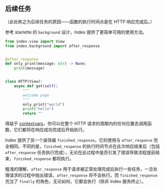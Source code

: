 ## 后续任务

（此处称之为后续任务的原因——函数的执行时间点是在 HTTP 响应完成后。）

参考 starlette 的 `background` 设计，Index 提供了更简单可用的使用方法。

```python
from index.view import View
from index.background import after_response


@after_response
def only_print(message: str) -> None:
    print(message)


class HTTP(View):
    async def get(self):
        """
        welcome page
        """
        only_print("world")
        print("hello")
        return ""
```

得益于 [contextvars](https://docs.python.org/zh-cn/3.7/library/contextvars.html)，你可以在整个 HTTP 请求的周期内的任何位置去调用函数，它们都将在响应成功完成后开始执行。

Index 提供了另一个装饰器 `finished_response`，它的使用与 `after_response` 完全相同。不同的是，`finished_response` 的执行时间节点在此次响应结束后（包括 `after_response` 任务执行完成），无论在此过程中是否引发了错误导致流程提前结束，`finished_response` 都将执行。

粗浅的理解，`after_response` 用于请求被正常处理完成后执行一些任务，一旦处理请求的过程中抛出错误，`after_response` 将不会执行。而 `finished_response` 充当了 `finally` 的角色，无论如何，它都会执行（除非 Index 服务终止）。
